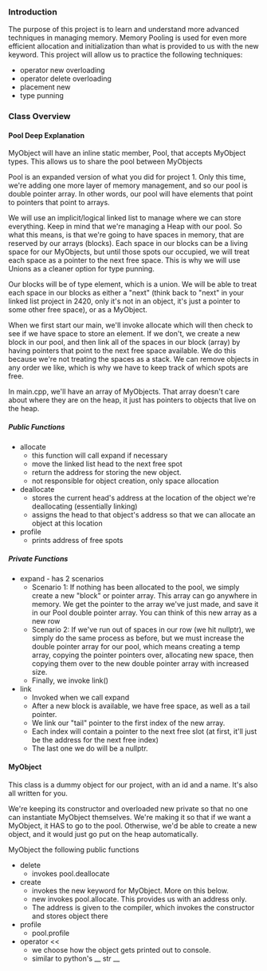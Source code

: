### Introduction

The purpose of this project is to learn and understand more advanced techniques in managing memory. Memory Pooling is used for even more efficient allocation and initialization than what is provided to us with the new keyword. This project will allow us to practice the following techniques:

- operator new overloading
- operator delete overloading
- placement new
- type punning

### Class Overview

#### Pool Deep Explanation

MyObject will have an inline static member, Pool, that accepts MyObject types. This allows us to share the pool between MyObjects

Pool is an expanded version of what you did for project 1. Only this time, we're adding one more layer of memory management, and so our pool is double pointer array. In other words, our pool will have elements that point to pointers that point to arrays. 

We will use an implicit/logical linked list to manage where we can store everything. Keep in mind that we're managing a Heap with our pool. So what this means, is that we're going to have spaces in memory, that are reserved by our arrays (blocks). Each space in our blocks can be a living space for our MyObjects, but until those spots our occupied, we will treat each space as a pointer to the next free space. This is why we will use Unions as a cleaner option for type punning.

Our blocks will be of type element, which is a union. We will be able to treat each space in our blocks as either a "next" (think back to "next" in your linked list project in 2420, only it's not in an object, it's just a pointer to some other free space), or as a MyObject. 

When we first start our main, we'll invoke allocate which will then check to see if we have space to store an element. If we don't, we create a new block in our pool, and then link all of the spaces in our block (array) by having pointers that point to the next free space available. We do this because we're not treating the spaces as a stack. We can remove objects in any order we like, which is why we have to keep track of which spots are free. 

In main.cpp, we'll have an array of MyObjects. That array doesn't care about where they are on the heap, it just has pointers to objects that live on the heap.

##### Public Functions

- allocate
	- this function will call expand if necessary
	- move the linked list head to the next free spot 
	- return the address for storing the new object.
	- not responsible for object creation, only space allocation
- deallocate
	- stores the current head's address at the location of the object we're deallocating (essentially linking)
	- assigns the head to that object's address so that we can allocate an object at this location
- profile
	- prints address of free spots 

##### Private Functions

- expand - has 2 scenarios
	- Scenario 1: If nothing has been allocated to the pool, we simply create a new "block" or pointer array. This array can go anywhere in memory. We get the pointer to the array we've just made, and save it in our Pool double pointer array. You can think of this new array as a new row
	- Scenario 2: If we've run out of spaces in our row (we hit nullptr), we simply do the same process as before, but we must increase the double pointer array for our pool, which means creating a temp array, copying the pointer pointers over, allocating new space, then copying them over to the new double pointer array with increased size.
	- Finally, we invoke link()
- link
	- Invoked when we call expand
	- After a new block is available, we have free space, as well as a tail pointer.
	- We link our "tail" pointer to the first index of the new array.
	- Each index will contain a pointer to the next free slot (at first, it'll just be the address for the next free index)
	- The last one we do will be a nullptr.

#### MyObject

This class is a dummy object for our project, with an id and a name. It's also all written for you.

We're keeping its constructor and overloaded new private so that no one can instantiate MyObject themselves. We're making it so that if we want a MyObject, it HAS to go to the pool. Otherwise, we'd be able to create a new object, and it would just go put on the heap automatically. 

MyObject the following public functions

- delete
	- invokes pool.deallocate
- create
	- invokes the new keyword for MyObject. More on this below.
	- new invokes pool.allocate. This provides us with an address only. 
	- The address is given to the compiler, which invokes the constructor and stores object there
- profile
	- pool.profile
- operator <<
	- we choose how the object gets printed out to console.
	- similar to python's __ str __ 
